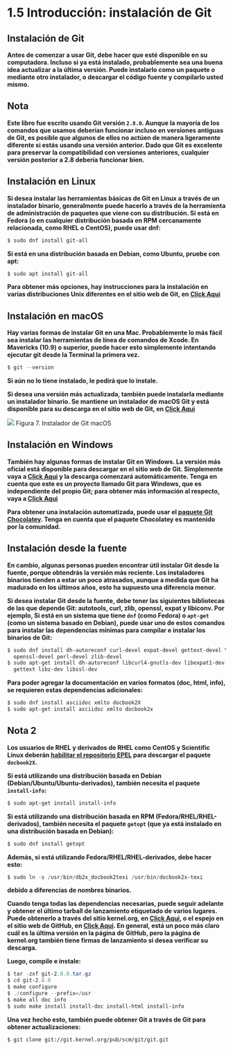 # **1.5 Introducción: instalación de Git**

## **Instalación de Git**
**Antes de comenzar a usar Git, debe hacer que esté disponible en su computadora. Incluso si ya está instalado, probablemente sea una buena idea actualizar a la última versión. Puede instalarlo como un paquete o mediante otro instalador, o descargar el código fuente y compilarlo usted mismo.**

## **Nota**
**Este libro fue escrito usando Git versión `2.8.0`. Aunque la mayoría de los comandos que usamos deberían funcionar incluso en versiones antiguas de Git, es posible que algunos de ellos no actúen de manera ligeramente diferente si estás usando una versión anterior. Dado que Git es excelente para preservar la compatibilidad con versiones anteriores, cualquier versión posterior a 2.8 debería funcionar bien.**

## **Instalación en Linux**
**Si desea instalar las herramientas básicas de Git en Linux a través de un instalador binario, generalmente puede hacerlo a través de la herramienta de administración de paquetes que viene con su distribución. Si está en Fedora (o en cualquier distribución basada en RPM cercanamente relacionada, como RHEL o CentOS), puede usar dnf:**

```powershell
$ sudo dnf install git-all
```
**Si está en una distribución basada en Debian, como Ubuntu, pruebe con apt:**
```powershell
$ sudo apt install git-all
```
**Para obtener más opciones, hay instrucciones para la instalación en varias distribuciones Unix diferentes en el sitio web de Git, en [Click Aqui](https://git-scm.com/download/linux.)**

## **Instalación en macOS**
**Hay varias formas de instalar Git en una Mac. Probablemente lo más fácil sea instalar las herramientas de línea de comandos de Xcode. En Mavericks (10.9) o superior, puede hacer esto simplemente intentando ejecutar git desde la Terminal la primera vez.**
```powershell
$ git --version
```
**Si aún no lo tiene instalado, le pedirá que lo instale.**

**Si desea una versión más actualizada, también puede instalarla mediante un instalador binario. Se mantiene un instalador de macOS Git y está disponible para su descarga en el sitio web de Git, en [Click Aqui](https://git-scm.com/download/mac.)**

<div align="left"><img src="https://git-scm.com/book/en/v2/images/git-osx-installer.png">
Figura 7. Instalador de Git macOS

## **Instalación en Windows**

**También hay algunas formas de instalar Git en Windows. La versión más oficial está disponible para descargar en el sitio web de Git. Simplemente vaya a [Click Aqui](https://git-scm.com/download/win) y la descarga comenzará automáticamente. Tenga en cuenta que este es un proyecto llamado Git para Windows, que es independiente del propio Git;
para obtener más información al respecto, vaya a [Click Aqui](https://gitforwindows.org.)**

**Para obtener una instalación automatizada, puede usar el [paquete Git Chocolatey](https://community.chocolatey.org/packages/git). Tenga en cuenta que el paquete Chocolatey es mantenido por la comunidad.**

## **Instalación desde la fuente**

**En cambio, algunas personas pueden encontrar útil instalar Git desde la fuente, porque obtendrás la versión más reciente.
Los instaladores binarios tienden a estar un poco atrasados, aunque a medida que Git ha madurado en los últimos años, esto ha supuesto una diferencia menor.**

**Si desea instalar Git desde la fuente, debe tener las siguientes bibliotecas de las que depende Git: autotools, curl, zlib, openssl, expat y libiconv. Por ejemplo, Si está en un sistema que tiene `dnf` (como Fedora) o `apt-get` (como un sistema basado en Debian), puede usar uno de estos comandos para instalar las dependencias mínimas para compilar e instalar los binarios de Git:**

```powershell
$ sudo dnf install dh-autoreconf curl-devel expat-devel gettext-devel \
  openssl-devel perl-devel zlib-devel
$ sudo apt-get install dh-autoreconf libcurl4-gnutls-dev libexpat1-dev \
  gettext libz-dev libssl-dev
```

**Para poder agregar la documentación en varios formatos (doc, html, info), se requieren estas dependencias adicionales:**

```powershell
$ sudo dnf install asciidoc xmlto docbook2X
$ sudo apt-get install asciidoc xmlto docbook2x
```

## **Nota 2**
**Los usuarios de RHEL y derivados de RHEL como CentOS y Scientific Linux deberán [habilitar el repositorio EPEL](https://fedoraproject.org/wiki/EPEL#How_can_I_use_these_extra_packages.3F) para descargar el paquete `docbook2X`.**

**Si está utilizando una distribución basada en Debian (Debian/Ubuntu/Ubuntu-derivados), también necesita el paquete `install-info`:**



```powershell
$ sudo apt-get install install-info
```

**Si está utilizando una distribución basada en RPM (Fedora/RHEL/RHEL-derivados), también necesita el paquete `getopt` (que ya está instalado en una distribución basada en Debian):**

```powershell
$ sudo dnf install getopt
```

**Además, si está utilizando Fedora/RHEL/RHEL-derivados, debe hacer esto:**

```powershell
$ sudo ln -s /usr/bin/db2x_docbook2texi /usr/bin/docbook2x-texi
```

**debido a diferencias de nombres binarios.**

**Cuando tenga todas las dependencias necesarias, puede seguir adelante y obtener el último tarball de lanzamiento etiquetado de varios lugares. Puede obtenerlo a través del sitio kernel.org, en [Click Aqui](https://www.kernel.org/pub/software/scm/git), o el espejo en el sitio web de GitHub, en [Click Aqui](https://github.com/git/git/releases).
En general, está un poco más claro cuál es la última versión en la página de GitHub, pero la página de kernel.org también tiene firmas de lanzamiento si desea verificar su descarga.**

**Luego, compile e instale:**

```powershell
$ tar -zxf git-2.8.0.tar.gz
$ cd git-2.8.0
$ make configure
$ ./configure --prefix=/usr
$ make all doc info
$ sudo make install install-doc install-html install-info
```

**Una vez hecho esto, también puede obtener Git a través de Git para obtener actualizaciones:**

```
$ git clone git://git.kernel.org/pub/scm/git/git.git
```